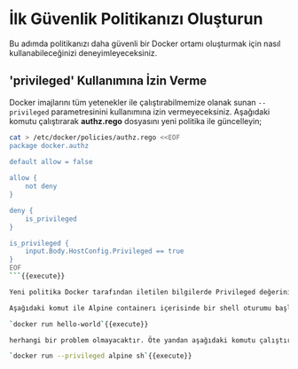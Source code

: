 # İlk Güvenlik Politikanızı Oluşturun

Bu adımda politikanızı daha güvenli bir Docker ortamı oluşturmak için nasıl kullanabileceğinizi deneyimleyeceksiniz.

## 'privileged' Kullanımına İzin Verme

Docker imajlarını tüm yetenekler ile çalıştırabilmemize olanak sunan `--privileged` parametresinini kullanımına izin vermeyeceksiniz. Aşağıdaki komutu çalıştırarak **authz.rego** dosyasını yeni politika ile güncelleyin;

```bash
cat > /etc/docker/policies/authz.rego <<EOF
package docker.authz
  
default allow = false

allow {
    not deny
}

deny {
    is_privileged
}

is_privileged {
    input.Body.HostConfig.Privileged == true
}
EOF
```{{execute}}

Yeni politika Docker tarafından iletilen bilgilerde Privileged değerinin true olması durumunda işleme izin vermeyecektir.

Aşağıdaki komut ile Alpine containerı içerisinde bir shell oturumu başlatın;

`docker run hello-world`{{execute}}

herhangi bir problem olmayacaktır. Öte yandan aşağıdaki komutu çalıştırmanıza Docker izin vermeyecektir;

`docker run --privileged alpine sh`{{execute}}
